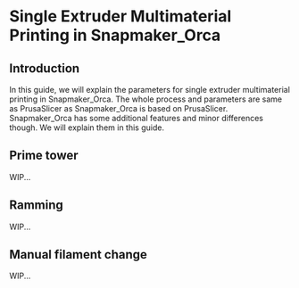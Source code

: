 # Single Extruder Multimaterial Printing in Snapmaker_Orca

## Introduction
In this guide, we will explain the parameters for single extruder multimaterial printing in Snapmaker_Orca. The whole process and parameters are same as PrusaSlicer as Snapmaker_Orca is based on PrusaSlicer.
Snapmaker_Orca has some additional features and minor differences though. We will explain them in this guide.
## Prime tower
WIP...
## Ramming
WIP...
## Manual filament change
WIP...